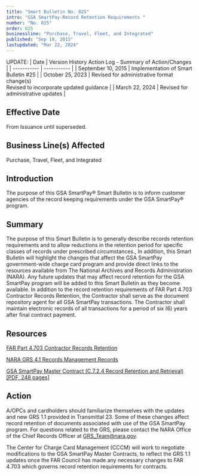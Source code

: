 ```yaml
---
title: "Smart Bulletin No. 025"
intro: "GSA SmartPay-Record Retention Requirements "
number: "No. 025"
order: 025
businessline: "Purchase, Travel, Fleet, and Integrated"
published: "Sep 10, 2015"
lastupdated: "Mar 22, 2024"
---
```


UPDATE:
| Date | Version History Action Log - Summary of Action/Changes |
| ----------- | ----------- |
| September 10, 2015 | Implementation of Smart Bulletin #25 |
| October 25, 2023 | Revised for administrative format change(s) <br> Revised to incorporate updated guidance |
| March 22, 2024 | Revised for administrative updates |

## Effective Date

From Issuance until superseded.

## Business Line(s) Affected

Purchase, Travel, Fleet, and Integrated


## Introduction

The purpose of this GSA SmartPay® Smart Bulletin is to inform customer agencies of the record keeping requirements under the GSA SmartPay® program.

## Summary

 The purpose of this Smart Bulletin is to generally describe records retention requirements and to allow reductions in the retention period for specific classes of records under prescribed circumstances., In addition, this Smart Bulletin will highlight the changes that affect the GSA SmartPay government-wide charge card program and provide direct links to the resources available from The National Archives and Records Administration (NARA). Any future updates that may affect record retention for the GSA SmartPay program will be added to this Smart Bulletin as they become available. In addition to the record retention requirements of FAR Part 4.703 Contractor Records Retention, the Contractor shall serve as the document repository agent for all GSA SmartPay transactions. The Contractor shall maintain electronic records of all transactions for a period of six (6) years after final contract payment.

## Resources 

[FAR Part 4.703 Contractor Records Retention](https://www.acquisition.gov/far/subpart-4.7)

[NARA GRS 4.1 Records Management Records](https://www.archives.gov/records-mgmt/grs.html)

[GSA SmartPay Master Contract (C.7.2.4 Record Retention and Retrieval)[PDF, 248 pages]](https://smartpay.gsa.gov/files/sp3-master-contract.pdf)


## Action

A/OPCs and cardholders should familiarize themselves with the updates and new GRS 1.1 provided in Transmittal 23. Some of these changes affect record retention of documents associated with use of the GSA SmartPay program. For questions related to the GRS, please contact the NARA Office of the Chief Records Officer at GRS_Team@nara.gov. 

The Center for Charge Card Management (CCCM) will work to negotiate modifications to the GSA SmartPay Master Contracts, to reflect the GRS 1.1 updates once the FAR Council has made any necessary changes to FAR 4.703 which governs record retention requirements for contracts. 

